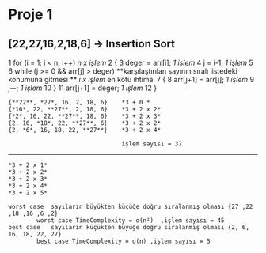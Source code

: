 # Proje 1

## [22,27,16,2,18,6] -> Insertion Sort

1	for (i = 1; i < n; i++)                      *n x işlem*
2	{
3		deger = arr[i];             			*1 işlem*
4		   j = i-1;								*1 işlem*
5
6		   while (j >= 0 && arr[j] > deger)		**karşılaştırılan sayının sıralı listedeki konumuna gitmesi ** *i x işlem* en kötü ihtimal
7		   {
8			   arr[j+1] = arr[j];				*1 işlem*
9			   j--;								*1 işlem*
10		   }
11		   arr[j+1] = deger;					*1 işlem*
12		}

	{**22**, *27*, 16, 2, 18, 6}    *3 + 0 *
	{*16*, 22, **27**, 2, 18, 6}	*3 + 2 x 2*
	{*2*, 16, 22, **27**, 18, 6}	*3 + 2 x 3*
	{2, 16, *18*, 22, **27**, 6}	*3 + 2 x 2*
	{2, *6*, 16, 18, 22, **27**}	*3 + 2 x 4*
	
									işlem sayısı = 37
____________________________________________________________________________________________
	
	*3 + 2 x 1*
	*3 + 2 x 2*
	*3 + 2 x 3*
	*3 + 2 x 4*
	*3 + 2 x 5*
	
	worst case  sayıların büyükten küçüğe doğru sıralanmış olması {27 ,22 ,18 ,16 ,6 ,2}
			worst case TimeComplexity =	o(n²)  ,işlem sayısı = 45
	best case 	sayıların küçükten büyüğe doğru sıralanmış olması {2, 6, 16, 18, 22, 27}
			best case TimeComplexity = o(n) ,işlem sayısı = 5